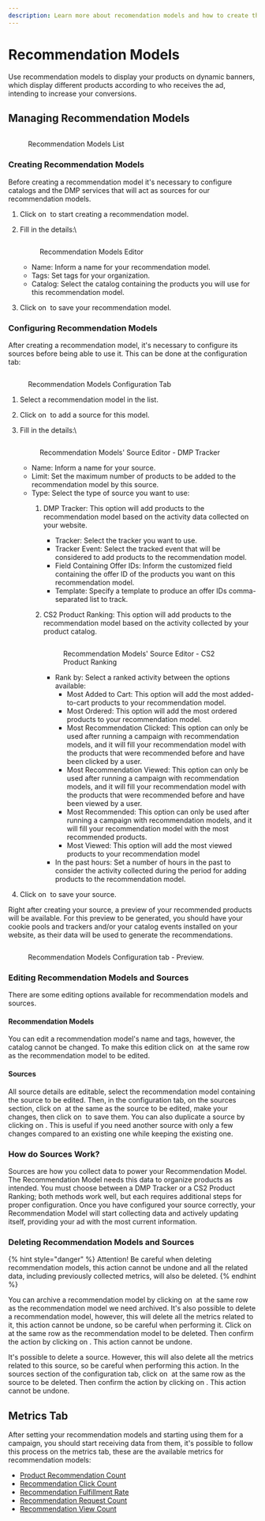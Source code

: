 ```yaml
---
description: Learn more about recomendation models and how to create them.
---
```


# Recommendation Models

Use recommendation models to display your products on dynamic banners, which display different products according to who receives the ad, intending to increase your conversions.

## Managing Recommendation Models

<figure><img src="../../.gitbook/assets/image (62).png" alt=""><figcaption><p>Recommendation Models List</p></figcaption></figure>

### Creating Recommendation Models

Before creating a recommendation model it's necessary to configure catalogs and the DMP services that will act as sources for our recommendation models.

1. Click on <img src="../../.gitbook/assets/image (52).png" alt="" data-size="line"> to start creating a recommendation model.
2.  Fill in the details:\


    <figure><img src="../../.gitbook/assets/image (48) (2).png" alt=""><figcaption><p>Recommendation Models Editor</p></figcaption></figure>

    * Name: Inform a name for your recommendation model.
    * Tags: Set tags for your organization.
    * Catalog: Select the catalog containing the products you will use for this recommendation model.
3. Click on <img src="../../.gitbook/assets/image (53).png" alt="" data-size="line"> to save your recommendation model.

### Configuring Recommendation Models

After creating a recommendation model, it's necessary to configure its sources before being able to use it. This can be done at the configuration tab:

<figure><img src="../../.gitbook/assets/Captura de tela 2024-05-15 095125.png" alt=""><figcaption><p>Recommendation Models Configuration Tab</p></figcaption></figure>

1. Select a recommendation model in the list.
2. Click on <img src="../../.gitbook/assets/image (56).png" alt="" data-size="line"> to add a source for this model.
3.  Fill in the details:\


    <figure><img src="../../.gitbook/assets/image (50).png" alt=""><figcaption><p>Recommendation Models' Source Editor - DMP Tracker</p></figcaption></figure>

    * Name: Inform a name for your source.
    * Limit: Set the maximum number of products to be added to the recommendation model by this source.
    * Type: Select the type of source you want to use:
      1. DMP Tracker: This option will add products to the recommendation model based on the activity data collected on your website.
         * Tracker: Select the tracker you want to use.
         * Tracker Event: Select the tracked event that will be considered to add products to the recommendation model.
         * Field Containing Offer IDs: Inform the customized field containing the offer ID of the products you want on this recommendation model.
         * Template: Specify a template to produce an offer IDs comma-separated list to track.
      2.  CS2 Product Ranking: This option will add products to the recommendation model based on the activity collected by your product catalog.

          <figure><img src="../../.gitbook/assets/image (51).png" alt=""><figcaption><p>Recommendation Models' Source Editor - CS2 Product Ranking</p></figcaption></figure>

          * Rank by: Select a ranked activity between the options available:
            * Most Added to Cart: This option will add the most added-to-cart products to your recommendation model.
            * Most Ordered: This option will add the most ordered products to your recommendation model.
            * Most Recommendation Clicked: This option can only be used after running a campaign with recommendation models, and it will fill your recommendation model with the products that were recommended before and have been clicked by a user.
            * Most Recommendation Viewed: This option can only be used after running a campaign with recommendation models, and it will fill your recommendation model with the products that were recommended before and have been viewed by a user.
            * Most Recommended: This option can only be used after running a campaign with recommendation models, and it will fill your recommendation model with the most recommended products.
            * Most Viewed: This option will add the most viewed products to your recommendation model
          * In the past hours: Set a number of hours in the past to consider the activity collected during the period for adding products to the recommendation model.
4. Click on <img src="../../.gitbook/assets/image (54).png" alt="" data-size="line"> to save your source.

Right after creating your source, a preview of your recommended products will be available. For this preview to be generated, you should have your cookie pools and trackers and/or your catalog events installed on your website, as their data will be used to generate the recommendations.

<figure><img src="../../.gitbook/assets/image (64).png" alt=""><figcaption><p>Recommendation Models Configuration tab - Preview.</p></figcaption></figure>

### Editing Recommendation Models and Sources

There are some editing options available for recommendation models and sources.

#### Recommendation Models

You can edit a recommendation model's name and tags, however, the catalog cannot be changed. To make this edition click on <img src="../../.gitbook/assets/image (115).png" alt="" data-size="line"> at the same row as the recommendation model to be edited.

#### Sources

All source details are editable, select the recommendation model containing the source to be edited. Then, in the configuration tab, on the sources section, click on <img src="../../.gitbook/assets/image (116).png" alt="" data-size="line"> at the same as the source to be edited, make your changes, then click on <img src="../../.gitbook/assets/image (54).png" alt="" data-size="line"> to save them. You can also duplicate a source by clicking on <img src="../../.gitbook/assets/image (117).png" alt="" data-size="line">. This is useful if you need another source with only a few changes compared to an existing one while keeping the existing one.&#x20;

### How do Sources Work?

Sources are how you collect data to power your Recommendation Model. The Recommendation Model needs this data to organize products as intended. You must choose between a DMP Tracker or a CS2 Product Ranking; both methods work well, but each requires additional steps for proper configuration. Once you have configured your source correctly, your Recommendation Model will start collecting data and actively updating itself, providing your ad with the most current information.

### Deleting Recommendation Models and Sources

{% hint style="danger" %}
Attention! Be careful when deleting recommendation models, this action cannot be undone and all the related data, including previously collected metrics, will also be deleted.
{% endhint %}

You can archive a recommendation model by clicking on <img src="../../.gitbook/assets/image (63).png" alt="" data-size="line"> at the same row as the recommendation model we need archived. It's also possible to delete a recommendation model, however, this will delete all the metrics related to it, this action cannot be undone, so be careful when performing it. Click on <img src="../../.gitbook/assets/image (128).png" alt="" data-size="original"> at the same row as the recommendation model to be deleted. Then confirm the action by clicking on <img src="../../.gitbook/assets/image (129).png" alt="" data-size="line">. This action cannot be undone.&#x20;

It's possible to delete a source. However, this will also delete all the metrics related to this source, so be careful when performing this action. In the sources section of the configuration tab, click on <img src="../../.gitbook/assets/image (128).png" alt="" data-size="original"> at the same row as the source to be deleted. Then confirm the action by clicking on <img src="../../.gitbook/assets/image (129).png" alt="" data-size="line">. This action cannot be undone.

## Metrics Tab

After setting your recommendation models and starting using them for a campaign, you should start receiving data from them, it's possible to follow this process on the metrics tab, these are the available metrics for recommendation models:

* [Product Recommendation Count](cs2-metrics.md#product-recommendation-count)
* [Recommendation Click Count](cs2-metrics.md#recommendation-click-count)
* [Recommendation Fulfillment Rate](cs2-metrics.md#recommendation-fulfillment-rate)
* [Recommendation Request Count](cs2-metrics.md#recommendation-request-count)
* [Recommendation View Count](cs2-metrics.md#recommendation-view-count)
